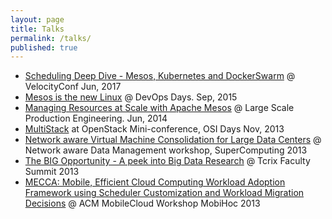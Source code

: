 ```yaml
---
layout: page
title: Talks
permalink: /talks/
published: true
---
```

* [Scheduling Deep Dive - Mesos, Kubernetes and DockerSwarm](https://speakerdeck.com/dharmeshkakadia/scheduling-deep-dive-mesos-kubernetes-and-dockerswarm) @ VelocityConf Jun, 2017
* [Mesos is the new Linux](https://speakerdeck.com/dharmeshkakadia/mesos-is-the-new-linux-devopsdays-india-2015) @ DevOps Days. Sep, 2015
* [Managing Resources at Scale with Apache Mesos](https://speakerdeck.com/dharmeshkakadia/managing-resources-at-scale-with-apache-mesos) @ Large Scale Production Engineering. Jun, 2014
* [MultiStack](https://speakerdeck.com/dharmeshkakadia/multistack-at-openstack-mini-conference-osidays) at OpenStack Mini-conference, OSI Days Nov, 2013
* [Network aware Virtual Machine Consolidation for Large Data Centers](https://speakerdeck.com/dharmeshkakadia/sc-13-presentation) @ Network aware Data Management workshop, SuperComputing 2013
* [The BIG Opportunity - A peek into Big Data Research](https://speakerdeck.com/dharmeshkakadia/the-big-opportunity-a-peek-into-big-data-research) @ Tcrix Faculty Summit 2013
* [MECCA: Mobile, Efficient Cloud Computing Workload Adoption Framework using Scheduler Customization and Workload Migration Decisions](https://speakerdeck.com/dharmeshkakadia/acm-mobilecloud-13-presentation) @ ACM MobileCloud Workshop MobiHoc 2013
